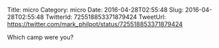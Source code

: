 Title: micro
Category: micro
Date: 2016-04-28T02:55:48
Slug: 2016-04-28T02:55:48
TwitterId: 725518853371879424
TweetUrl: https://twitter.com/mark_philpot/status/725518853371879424

Which camp were you?